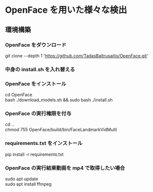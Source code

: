 # OpenFace を用いた様々な検出

## 環境構築

### OpenFace をダウンロード

git clone --depth 1 'https://github.com/TadasBaltrusaitis/OpenFace.git'

### 中身の install.sh を入れ替える

### OpenFace をインストール

cd OpenFace  
bash ./download_models.sh && sudo bash ./install.sh

### OpenFace の実行権限を付与

cd ..  
chmod 755 OpenFace/build/bin/FaceLandmarkVidMulti

### requirements.txt をインストール

pip install -r requirements.txt

### OpenFace の実行結果動画を mp4 で取得したい場合

sudo apt update  
sudo apt install ffmpeg

